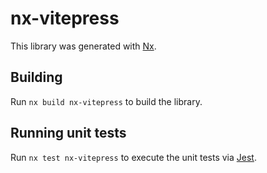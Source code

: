 # nx-vitepress

This library was generated with [Nx](https://nx.dev).

## Building

Run `nx build nx-vitepress` to build the library.

## Running unit tests

Run `nx test nx-vitepress` to execute the unit tests via [Jest](https://jestjs.io).
